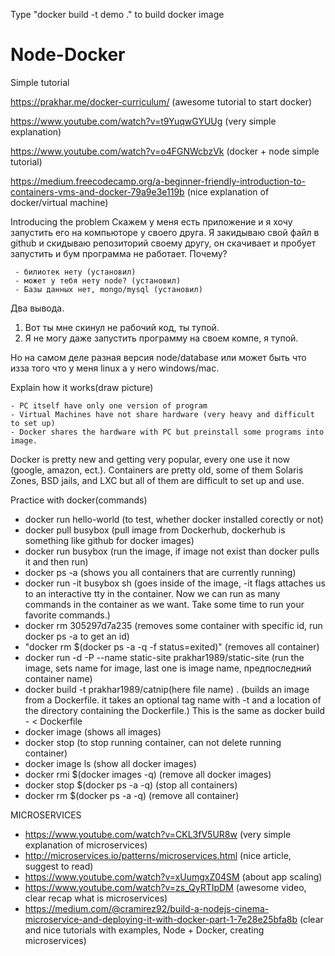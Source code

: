 Type "docker build -t demo ." to build docker image

# Node-Docker
Simple tutorial

https://prakhar.me/docker-curriculum/ (awesome tutorial to start docker)

https://www.youtube.com/watch?v=t9YuqwGYUUg (very simple explanation)

https://www.youtube.com/watch?v=o4FGNWcbzVk (docker + node simple tutorial)

https://medium.freecodecamp.org/a-beginner-friendly-introduction-to-containers-vms-and-docker-79a9e3e119b (nice explanation of docker/virtual machine)

Introducing the problem
Скажем у меня есть приложение и я хочу запустить его на компьюторе у своего друга.
Я закидываю свой файл в github и скидываю репозиторий своему другу, он скачивает и пробует запустить и бум программа не работает. Почему?

     - билиотек нету (установил)
     - может у тебя нету node? (установил)
     - Базы данных нет, mongo/mysql (установил)

Два вывода.
1) Вот ты мне скинул не рабочий код, ты тупой.
2) Я не могу даже запустить программу на своем компе, я тупой.

Но на самом деле разная версия node/database или может быть что изза того что у меня linux а у него windows/mac.

Explain how it works(draw picture)

	- PC itself have only one version of program
	- Virtual Machines have not share hardware (very heavy and difficult to set up)
	- Docker shares the hardware with PC but preinstall some programs into image.

Docker is pretty new and getting very popular, every one use it now (google, amazon, ect.). Containers are pretty old, some of them Solaris Zones, BSD jails, and LXC  but all of them are difficult to set up and use.

Practice with docker(commands)
- docker run hello-world (to test, whether docker installed corectly or not)
- docker pull busybox (pull image from Dockerhub, dockerhub is something like github for docker images)
- docker run busybox (run the image, if image not exist than docker pulls it and then run)
- docker ps -a (shows you all containers that are currently running)
- docker run -it busybox sh (goes inside of the image, -it flags attaches us to an interactive tty in the container. Now we can run as many commands in the container as we want. Take some time to run your favorite commands.)
- docker rm 305297d7a235 (removes some container with specific id, run docker ps -a to get an id)
- "docker rm $(docker ps -a -q -f status=exited)" (removes all container)
- docker run -d -P --name static-site prakhar1989/static-site (run the image, sets name for image, last one is image name, предпоследний container name)
- docker build -t prakhar1989/catnip(here file name) . (builds an image from a Dockerfile. it takes an optional tag name with -t and a location of the directory containing the Dockerfile.) This is the same as docker build - < Dockerfile 
- docker image (shows all images)
- docker stop (to stop running container, can not delete running container)
- docker image ls (show all docker images)
- docker rmi $(docker images -q) (remove all docker images)
- docker stop $(docker ps -a -q) (stop all containers)
- docker rm $(docker ps -a -q) (remove all container)


MICROSERVICES
 - https://www.youtube.com/watch?v=CKL3fV5UR8w (very simple explanation of microservices) 
 - http://microservices.io/patterns/microservices.html (nice article, suggest to read)
 - https://www.youtube.com/watch?v=xUumgxZ04SM (about app scaling)
 - https://www.youtube.com/watch?v=zs_QyRTIpDM (awesome video, clear recap what is microservices)
 - https://medium.com/@cramirez92/build-a-nodejs-cinema-microservice-and-deploying-it-with-docker-part-1-7e28e25bfa8b (clear and nice tutorials with examples, Node + Docker, creating microservices)
